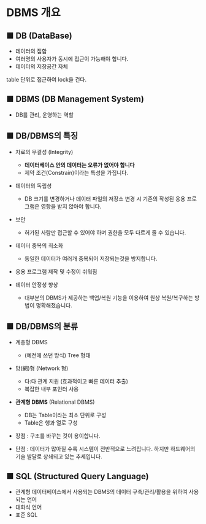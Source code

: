 # DBMS 개요

## ■ DB (DataBase)

- 데이터의 집합
- 여러명의 사용자가 동시에 접근이 가능해야 합니다.
- 데이터의 저장공간 자체

table 단위로 접근하여 lock을 건다.


## ■ DBMS (DB Management System)

- DB를 관리, 운영하는 역할


## ■ DB/DBMS의 특징

- 자료의 무결성 (Integrity)
  - **데이터베이스 안의 데이터는 오류가 없어야 합니다**
  - 제약 조건(Constrain)이라는 특성을 가집니다.

- 데이터의 독립성
  - DB 크기를 변경하거나 데이터 파일의 저장소 변경 시 기존의 작성된 응용 프로그램은 영향을 받지 않아야 합니다.

- 보안
  - 허가된 사람만 접근할 수 있어야 하며 권한을 모두 다르게 줄 수 있습니다.

- 데이터 중복의 최소화
  - 동일한 데이터가 여러개 중복되어 저장되는것을 방지합니다.

- 응용 프로그램 제작 및 수정이 쉬워짐

- 데이터 안정성 향상
  - 대부분의 DBMS가 제공하는 백업/복원 기능을 이용하여 원상 복원/복구하는 방법이 명확해졌습니다.



## ■ DB/DBMS의 분류

- 계층형 DBMS 
  - (예전에 쓰던 방식) Tree 형태

- 망(網)형 (Network 형)
	- 다:다 관계 지원 (효과적이고 빠른 데이터 추출)
	- 복잡한 내부 포인터 사용

- **관계형 DBMS** (Relational DBMS)
  - DB는 Table이라는 최소 단위로 구성
  - Table은 행과 열로 구성
 - 장점 : 구조를 바꾸는 것이 용이합니다.
 - 단점 : 데이터가 많아질 수록 시스템이 전반적으로 느려집니다. 하지만 하드웨어의 기술 발달로 상쇄되고 있는 추세입니다.


## ■ SQL (Structured Query Language)

- 관계형 데이터베이스에서 사용되는 DBMS의 데이터 구축/관리/활용을 위하여 사용되는 언어
- 대화식 언어
- 표준 SQL

